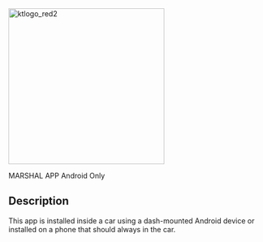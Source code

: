 
<img width="307" alt="ktlogo_red2" src="https://github.com/user-attachments/assets/7763f3c8-855c-4e49-8263-2f3ab4e314e0" />

MARSHAL APP
Android Only

## Description
This app is installed inside a car using a dash-mounted Android device or installed on a phone that should always in the car.
